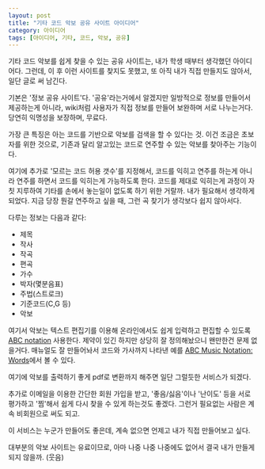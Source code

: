 ```yaml
---
layout: post
title: "기타 코드 악보 공유 사이트 아이디어"
category: 아이디어
tags: [아이디어, 기타, 코드, 악보, 공유]
---
```


기타 코드 악보를 쉽게 찾을 수 있는 공유 사이트는,
내가 학생 때부터 생각했던 아이디어다.
그런데, 이 후 이런 사이트를 찾지도 못했고,
또 아직 내가 직접 만들지도 않아서,
일단 글로 써 남긴다.

기본은 '정보 공유 사이트'다.
'공유'라는거에서 알겠지만 일방적으로 정보를 만들어서 제공하는게 아니라,
wiki처럼 사용자가 직접 정보를 만들어 보완하며 서로 나누는거다.
당연히 익명성을 보장하며, 무료다.

가장 큰 특징은 아는 코드를 기반으로 악보를 검색을 할 수 있다는 것.
이건 조금은 초보자를 위한 것으로,
기존과 달리 알고있는 코드로 연주할 수 있는 악보를 찾아주는 기능이다.

여기에 추가로 '모르는 코드 허용 갯수'를 지정해서,
코드를 익히고 연주를 하는게 아니라
연주를 하면서 코드를 익히는게 가능하도록 한다.
코드를 제대로 익히는게 과정이 자칫 지루하여
기타를 손에서 놓는일이 없도록 하기 위한 거랄까.
내가 필요해서 생각하게 되었다.
지금 당장 뭔갈 연주하고 싶을 때, 그런 곡 찾기가 생각보다 쉽지 않아서다.

다루는 정보는 다음과 같다:

- 제목
- 작사
- 작곡
- 편곡
- 가수
- 박자(몇분음표)
- 주법(스트로크)
- 기준코드(C,G 등)
- 악보

여기서 악보는 텍스트 편집기를 이용해 온라인에서도 쉽게 입력하고 편집할 수 있도록
[ABC notation](http://abcnotation.com/)<!-- http://abc.sourceforge.net/ --> 사용한다.
제약이 있긴 하지만 상당히 잘 정의해놨으니 왠만한건 문제 없을거다.
매뉴얼도 잘 만들어놔서 코드와 가사까지 나타낸 예를 [ABC Music Notation: Words](http://trillian.mit.edu/~jc/music/abc/doc/ABCtut_Words.html)에서 볼 수 있다.

여기에 악보를 출력하기 좋게 pdf로 변환까지 해주면
일단 그럴듯한 서비스가 되겠다.

추가로 이메일을 이용한 간단한 회원 가입을 받고,
'좋음/싫음'이나 '난이도' 등을 서로 평가하고
'찜'해서 쉽게 다시 찾을 수 있게 하는것도 좋겠다.
그런거 필요없는 사람은 계속 비회원으로 써도 되고.

이 서비스는 누군가 만들어도 좋은데,
계속 없으면 언제고 내가 직접 만들어보고 싶다.

대부분의 악보 사이트는 유료이므로,
아마 나중 나중 나중에도 없어서 결국 내가 만들게 되지 않을까. (웃음)
